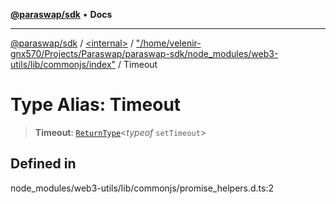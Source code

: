 [**@paraswap/sdk**](../../../../README.md) • **Docs**

***

[@paraswap/sdk](../../../../globals.md) / [\<internal\>](../../../README.md) / ["/home/velenir-gnx570/Projects/Paraswap/paraswap-sdk/node\_modules/web3-utils/lib/commonjs/index"](../README.md) / Timeout

# Type Alias: Timeout

> **Timeout**: [`ReturnType`](../../../type-aliases/ReturnType.md)\<*typeof* `setTimeout`\>

## Defined in

node\_modules/web3-utils/lib/commonjs/promise\_helpers.d.ts:2
